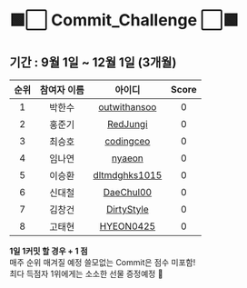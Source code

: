# 🟩⬜️ Commit_Challenge ⬜🟩

## 기간 : 9월 1일 ~ 12월 1일 (3개월) ##
| 순위 | 참여자 이름 | 아이디 | Score |
| :------------: | :------------: | :-------------: | :-------------: |
| 1 | 박한수 | [outwithansoo](https://github.com/outwithansoo)  | 0 |
| 2 | 홍준기 | [RedJungi](https://github.com/RedJungi) | 0 |
| 3 | 최승호 | [codingceo](https://github.com/codingceo)  | 0 |
| 4 | 임나연 | [nyaeon](https://github.com/nyaeon)  | 0 |
| 5 | 이승환 | [dltmdghks1015](https://github.com/dltmdghks1015)  | 0 |
| 6 | 신대철 | [DaeChul00](https://github.com/DaeChul00)  | 0 |
| 7 | 김창건 | [DirtyStyle](https://github.com/DirtyStyle)  | 0 |
| 8 | 고태현 | [HYEON0425](https://github.com/HYEON0425)  | 0 |

<b> 1일 1커밋 할 경우 + 1 점 </b> <br> 
매주 순위 매겨질 예정 쓸모없는 Commit은 점수 미포함! <br>
최다 득점자 1위에게는 소소한 선물 증정예정 🎁 
